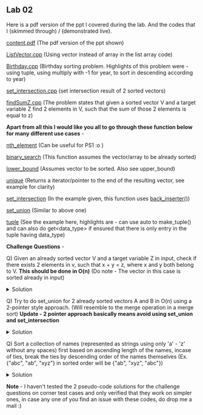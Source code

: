 ## Lab 02

Here is a pdf version of the ppt I covered during the lab. And the codes that I (skimmed through) / (demonstrated live).

  [content.pdf](content.pdf) (The pdf version of the ppt shown)

  [ListVector.cpp](ListVector.cpp) (Using vector instead of array in the list array code)

  [Birthday.cpp](Birthday.cpp) (Birthday sorting problem. Highlights of this problem were - using tuple, using multiply with -1 for year, to sort in descending according to year)

  [set_intersection.cpp](set_intersection.cpp) (set intersection result of 2 sorted vectors)

  [findSumZ.cpp](findSumZ.cpp) (The problem states that given a sorted vector V and a target variable Z find 2 elements in V, such that the sum of those 2 elements is equal to z)

  **Apart from all this I would like you all to go through these function below for many different use cases** -

  [nth_element](http://en.cppreference.com/w/cpp/algorithm/nth_element) (Can be useful for PS1 :o )

  [binary_search](http://en.cppreference.com/w/cpp/algorithm/binary_search) (This function assumes the vector/array to be already sorted)

  [lower_bound](http://en.cppreference.com/w/cpp/algorithm/lower_bound) (Assumes vector to be sorted. Also see upper_bound)

  [unique](http://en.cppreference.com/w/cpp/algorithm/unique) (Returns a iterator/pointer to the end of the resulting vector, see example for clarity)

  [set_intersection](http://en.cppreference.com/w/cpp/algorithm/set_intersection) (In the example given, this function uses [back_inserter()](http://en.cppreference.com/w/cpp/iterator/back_inserter))

  [set_union](http://en.cppreference.com/w/cpp/algorithm/set_union) (Similar to above one)

  [tuple](http://en.cppreference.com/w/cpp/utility/tuple/get) (See the example here, highlights are - can use auto to make_tuple() and can also do get&lt;data_type&gt; if ensured that there is only entry in the tuple having data_type)

**Challenge Questions** -

Q) Given an already sorted vector V and a target variable Z in input, check if there exists 2 elements in v, such that x + y = z, where x and y both belong to V. **This should be done in O(n)** (Do note - The vector in this case is sorted already in input)

<details>
  <summary>Solution</summary>
  <pre>
  // Let the vector be V and the target be Z. Assuming V to be sorted.
  int l = 0;
  for(int r = (int)V.size() - 1; r >= 0; r--) {
    while(V[l] + V[r] < z and l + 1 < r)  l++;
    if(V[l] + V[r]  == z) {
      cout<<"Found --> "<<V[l]<<" "<<V[r]<<endl;
      break;
    }
  }
  // The broad idea is to have 2 pointers, one on the left most
  // side of the vector and the other on the right most side.
  // Now slowly move the right pointer leftwards, i.e decrement
  // its postion by -1. While you are moving it to the left you
  // will realise that the net sum of A[l] + A[r] would decrease,
  // because A[r] < A[r + 1], so to again up this value close
  // to Z, you move l pointer forward, i.e increment it.
  </pre>
</details>

Q) Try to do set_union for 2 already sorted vectors A and B in O(n) using a 2-pointer style approach. (Will resemble to the merge operation in a merge sort)
**Update - 2 pointer approach basically means avoid using set_union and set_intersection**

<details>
  <summary>Solution</summary>
  <pre>
  // Assuming I have vector A<> and vector B<> sorted.
  int l1 = 0, l2 = 0, top = -1;
  // top denotes the current top value in the res vector.
  // I am assuming that both the vectors will NOT contain any -1.
  // -1 is a sentinel value used to make the code shorter.
  vector&l;int&rt; res; //The vector which will have the union result.
  while(l1 < (int)A.size() or l2 < (int)B.size()) {
    if(l1 == (int)A.size()) {
      if(B[l2] != top)  res.push_back(B[l2]), top = B[l2];
      l2++;
    }
    else if(l2 == (int)B.size()) {
      if(A[l1] != top)  res.push_back(A[l1]), top = A[l1];
      l1++;
    }
    else {
      if(A[l1] <= B[l2]) {
        if(A[l1] != top)  res.push_back(A[l1]), top = A[l1];
        l1++;
      }
      else {
        if(B[l2] != top)  res.push_back(B[l2]), top = B[l2];
        l2++;
      }
    }
  }
  for(auto v : res) cout<<v<<" ";
  cout<<endl;
  // Here the broad idea is that you keep 2 pointers
  // where you move the one which points to the smaller element
  // and push it in the res vector if and only if the current
  // element at the top of the res vector is different from the element
  // being pushed. This ensured that an element is only pushed once.
  // Therefore it is equivalent to a set_union.
  // If you did NOT keep the top condition and just pushed it regardless of
  // the current top, then this would be the code for the merge step in
  // a merge-sort algorithm implementation.
  </pre>
</details>

Q) Sort a collection of names (represented as strings using only 'a' - 'z' without any spaces) first based on ascending length of the names, incase of ties, break the ties by descending order of the names themselves (Ex. {"abc", "ab", "xyz"} in sorted order will be {"ab", "xyz", "abc"})

<details>
  <summary>Solution</summary>
  The broad idea is to make a pair<int, string> where pair.first = -1 * length_of_the_string and pair.second = the string itself, so now we sort a vector of these pairs and then reverse it. One alternate approach is to define your own comparator function and another alternate approach but slightly complicated is to remap 'a' to 'z' , 'b' to 'y', 'c' to 'x' and so on, now the strings will "kind of look like negated strings", so now you could just sort the entire thing, using +1 * length_of_the_string in pair.first.
</details>

**Note** - I haven't tested the 2 pseudo-code solutions for the challenge questions on corner test cases and only verified that they work on simpler ones, in case any one of you find an issue with these codes, do drop me a mail :)
